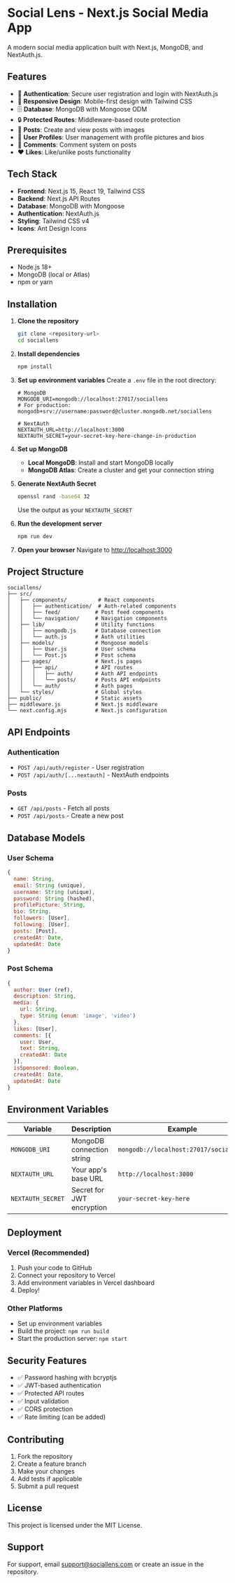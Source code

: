 # Social Lens - Next.js Social Media App

A modern social media application built with Next.js, MongoDB, and NextAuth.js.

## Features

- 🔐 **Authentication**: Secure user registration and login with NextAuth.js
- 📱 **Responsive Design**: Mobile-first design with Tailwind CSS
- 🗄️ **Database**: MongoDB with Mongoose ODM
- 🔒 **Protected Routes**: Middleware-based route protection
- 📝 **Posts**: Create and view posts with images
- 👥 **User Profiles**: User management with profile pictures and bios
- 💬 **Comments**: Comment system on posts
- ❤️ **Likes**: Like/unlike posts functionality

## Tech Stack

- **Frontend**: Next.js 15, React 19, Tailwind CSS
- **Backend**: Next.js API Routes
- **Database**: MongoDB with Mongoose
- **Authentication**: NextAuth.js
- **Styling**: Tailwind CSS v4
- **Icons**: Ant Design Icons

## Prerequisites

- Node.js 18+
- MongoDB (local or Atlas)
- npm or yarn

## Installation

1. **Clone the repository**

   ```bash
   git clone <repository-url>
   cd sociallens
   ```

2. **Install dependencies**

   ```bash
   npm install
   ```

3. **Set up environment variables**
   Create a `.env` file in the root directory:

   ```env
   # MongoDB
   MONGODB_URI=mongodb://localhost:27017/sociallens
   # For production: mongodb+srv://username:password@cluster.mongodb.net/sociallens

   # NextAuth
   NEXTAUTH_URL=http://localhost:3000
   NEXTAUTH_SECRET=your-secret-key-here-change-in-production
   ```

4. **Set up MongoDB**

   - **Local MongoDB**: Install and start MongoDB locally
   - **MongoDB Atlas**: Create a cluster and get your connection string

5. **Generate NextAuth Secret**

   ```bash
   openssl rand -base64 32
   ```

   Use the output as your `NEXTAUTH_SECRET`

6. **Run the development server**

   ```bash
   npm run dev
   ```

7. **Open your browser**
   Navigate to [http://localhost:3000](http://localhost:3000)

## Project Structure

```
sociallens/
├── src/
│   ├── components/          # React components
│   │   ├── authentication/  # Auth-related components
│   │   ├── feed/           # Post feed components
│   │   └── navigation/     # Navigation components
│   ├── lib/                # Utility functions
│   │   ├── mongodb.js      # Database connection
│   │   └── auth.js         # Auth utilities
│   ├── models/             # Mongoose models
│   │   ├── User.js         # User schema
│   │   └── Post.js         # Post schema
│   ├── pages/              # Next.js pages
│   │   ├── api/            # API routes
│   │   │   ├── auth/       # Auth API endpoints
│   │   │   └── posts/      # Posts API endpoints
│   │   └── auth/           # Auth pages
│   └── styles/             # Global styles
├── public/                 # Static assets
├── middleware.js           # Next.js middleware
└── next.config.mjs         # Next.js configuration
```

## API Endpoints

### Authentication

- `POST /api/auth/register` - User registration
- `POST /api/auth/[...nextauth]` - NextAuth endpoints

### Posts

- `GET /api/posts` - Fetch all posts
- `POST /api/posts` - Create a new post

## Database Models

### User Schema

```javascript
{
  name: String,
  email: String (unique),
  username: String (unique),
  password: String (hashed),
  profilePicture: String,
  bio: String,
  followers: [User],
  following: [User],
  posts: [Post],
  createdAt: Date,
  updatedAt: Date
}
```

### Post Schema

```javascript
{
  author: User (ref),
  description: String,
  media: {
    url: String,
    type: String (enum: 'image', 'video')
  },
  likes: [User],
  comments: [{
    user: User,
    text: String,
    createdAt: Date
  }],
  isSponsored: Boolean,
  createdAt: Date,
  updatedAt: Date
}
```

## Environment Variables

| Variable          | Description               | Example                                |
| ----------------- | ------------------------- | -------------------------------------- |
| `MONGODB_URI`     | MongoDB connection string | `mongodb://localhost:27017/sociallens` |
| `NEXTAUTH_URL`    | Your app's base URL       | `http://localhost:3000`                |
| `NEXTAUTH_SECRET` | Secret for JWT encryption | `your-secret-key-here`                 |

## Deployment

### Vercel (Recommended)

1. Push your code to GitHub
2. Connect your repository to Vercel
3. Add environment variables in Vercel dashboard
4. Deploy!

### Other Platforms

- Set up environment variables
- Build the project: `npm run build`
- Start the production server: `npm start`

## Security Features

- ✅ Password hashing with bcryptjs
- ✅ JWT-based authentication
- ✅ Protected API routes
- ✅ Input validation
- ✅ CORS protection
- ✅ Rate limiting (can be added)

## Contributing

1. Fork the repository
2. Create a feature branch
3. Make your changes
4. Add tests if applicable
5. Submit a pull request

## License

This project is licensed under the MIT License.

## Support

For support, email support@sociallens.com or create an issue in the repository.
